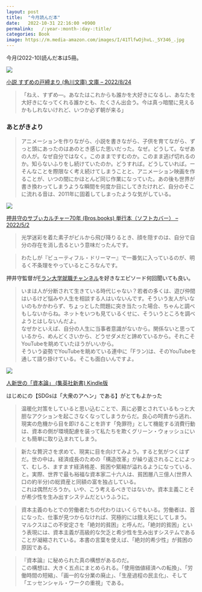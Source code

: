 ```yaml
---
layout: post
title:  "今月読んだ本"
date:   2022-10-31 22:16:00 +0900
permalink:   /:year-:month-:day-:title/
categories: Book
image: https://m.media-amazon.com/images/I/41TlfwOjhvL._SY346_.jpg
---
```

今月(2022-10)読んだ本は5冊。<br>



<p><a href="https://www.amazon.co.jp/dp/4041126797?&linkCode=li2&tag=peipeipe-22&linkId=75e772b71238e3c3ddf21f96f35d1730&language=ja_JP&ref_=as_li_ss_il" target="_blank" rel="nofollow"><img border="0" src="https://m.media-amazon.com/images/I/41yILa0D6mL._SL300_.jpg" ></a><img src="https://ir-jp.amazon-adsystem.com/e/ir?t=peipeipe-22&language=ja_JP&l=li2&o=9&a=4041126797" width="1" height="1" border="0" alt="" style="border:none !important; margin:0px !important;" /></p> <p><a href="https://www.amazon.co.jp/dp/4041126797?&linkCode=li2&tag=peipeipe-22&linkId=75e772b71238e3c3ddf21f96f35d1730&language=ja_JP&ref_=as_li_ss_il" target="_blank" rel="nofollow">小説 すずめの戸締まり (角川文庫) 文庫 – 2022/8/24</a></p>



<blockquote>
「ねえ、すずめ―。あなたはこれからも誰かを大好きになるし、あなたを大好きになってくれる誰かとも、たくさん出会う。今は真っ暗闇に見えるかもしれないけれど、いつか必ず朝が来る」
</blockquote>


### あとがきより
<blockquote>
アニメーションを作りながら、小説を書きながら、子供を育てながら、ずっと頭にあったのはあのとき感じた思いだった。なぜ。どうして。なぜあの人が。なぜ自分ではなく。このままですむのか。このまま逃げ切れるのか。知らないふりをし続けていたのか。どうすれば。どうしていれば。ーそんなことを際限なく考え続けてしまうことと、アニメーション映画を作ることが、いつの間にかほとんど同じ作業になっていた。あの後も世界が書き換わってしまうような瞬間を何度か目にしてきたけれど、自分のそこに流れる音は、2011年に固着してしまったような気がしている。
</blockquote>



<p><a href="https://www.amazon.co.jp/dp/406527947X?&linkCode=li2&tag=peipeipe-22&linkId=99ff502a2eb7d7f0c68092b94b6b1e21&language=ja_JP&ref_=as_li_ss_il" target="_blank" rel="nofollow"><img border="0" src="https://m.media-amazon.com/images/I/51qMdS1VP2L._SL300_.jpg" ></a><img src="https://ir-jp.amazon-adsystem.com/e/ir?t=peipeipe-22&language=ja_JP&l=li2&o=9&a=406527947X" width="1" height="1" border="0" alt="" style="border:none !important; margin:0px !important;" /></p> <p><a href="https://www.amazon.co.jp/dp/406527947X?&linkCode=li2&tag=peipeipe-22&linkId=99ff502a2eb7d7f0c68092b94b6b1e21&language=ja_JP&ref_=as_li_ss_il" target="_blank" rel="nofollow">押井守のサブぃカルチャー70年 (Bros.books) 単行本（ソフトカバー） – 2022/5/2</a></p>


<blockquote>
光学迷彩を着た素子がビルから飛び降りるとき、顔を隠すのは、自分で自分の存在を消し去るという意味だったんです。
</blockquote>


<blockquote>
わたしが『ビューティフル・ドリーマー』で一番気に入っているのが、明るく不条理をやっているところなんです。
</blockquote>


押井守監督が[Fラン大学就職チャンネル](https://www.youtube.com/channel/UCqRV_ZIQhVKfxG1_WkNiRbg)を好きなエピソード何回聞いても良い。<br/>
<blockquote>
いまは人が分断されて生きている時代じゃない？若者の多くは、遊び仲間はいるけど悩みや人生を相談する人はいないんです。そういう友人がいないのもかかわらず、ちょっとした問題に突き当たった場合、ちゃんと調べもしないからね。ネットをいつも見ているくせに、そういうところを調べようとはしないんだよ。<br/>
なぜかといえば、自分の人生に当事者意識がないから。関係ないと思っているから、めんどくさいから、どうせダメだと諦めているから。それこそYouTubeを眺めていたほうがいいから。<br/>
そういう姿勢でYouTubeを眺めている連中に「Fラン)は、そのYouTubeを通して語り掛けている。そこも面白いんですよ。
</blockquote>




<p><a href="https://www.amazon.co.jp/dp/B08L2XMQKX?&linkCode=li2&tag=peipeipe-22&linkId=8d8476b3efc6071860c79a59ce3d41ab&language=ja_JP&ref_=as_li_ss_il" target="_blank" rel="nofollow"><img border="0" src="https://m.media-amazon.com/images/I/511g5z1ZhrL._SL300_.jpg" ></a><img src="https://ir-jp.amazon-adsystem.com/e/ir?t=peipeipe-22&language=ja_JP&l=li2&o=9&a=B08L2XMQKX" width="1" height="1" border="0" alt="" style="border:none !important; margin:0px !important;" /></p> <p><a href="https://www.amazon.co.jp/dp/B08L2XMQKX?&linkCode=li2&tag=peipeipe-22&linkId=8d8476b3efc6071860c79a59ce3d41ab&language=ja_JP&ref_=as_li_ss_il" target="_blank" rel="nofollow">人新世の「資本論」 (集英社新書) Kindle版</a></p>

はじめにの【SDGsは「大衆のアヘン」である】がとてもよかった
<blockquote>
温暖化対策をしていると思い込むことで、真に必要とされているもっと大胆なアクションを起こさなくなってしまうからだ。良心の呵責から逃れ、現実の危機から目を即けることを許す「免罪符」として機能する消費行動は、資本の側が環境配慮を装って私たちを欺くグリーン・ウォッシュにいとも簡単に取り込まれてしまう。
</blockquote>


<blockquote>
新たな贅沢さを求めて、現実に目を向けてみよう。すると気がつくはずだ。世の中は。経済成長のための「構造改革」が繰り返されることによって、むしろ、ますます経済格差、貧困や緊縮が溢れるようになっている、と。実際、世界で最も裕福な資本家二十六人は、貧困層八三億人(世界人口の約半分)の総資産と同額の富を独占している。<br/>
これは偶然だろうか。いや、こう考えるべきではないか。資本主義ことそが希少性を生み出すシステムだというふうに。
</blockquote>


<blockquote>
資本主義のもとでの労働者たちの代わりはいくらでもいる。労働者は、首になった、仕事が見つからなければ、究極的には餓え死にしてしまう。<br/>
マルクスはこの不安定さを「絶対的貧困」と呼んだ。「絶対的貧困」という表現には、資本主義が高級的な欠乏と希少性を生み出すシステムであることが凝縮されている。本書の言葉を使えば、「絶対的希少性」が貧困の原因である。
</blockquote>


<blockquote>
『資本論』に秘められた真の構想があるのだ。<br/>
この構想は、大きく五点にまとめられる。「使用価値経済への転換」、「労働時間の短縮」、「画一的な分業の廃止」、「生産過程の民主化」、そして「エッセンシャル・ワークの重視」である。
</blockquote>